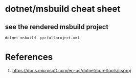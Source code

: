 # dotnet/msbuild cheat sheet

## see the rendered msbuild project
`dotnet msbuild -pp:fullproject.xml`

# References
1. https://docs.microsoft.com/en-us/dotnet/core/tools/csproj
